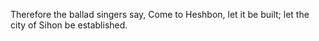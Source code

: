 Therefore the ballad singers say, Come to Heshbon, let it be built; let the city of Sihon be established.
